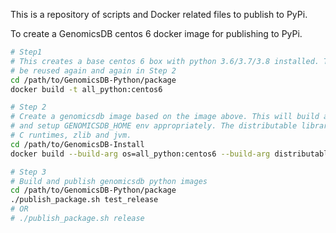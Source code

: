 This is a repository of scripts and Docker related files to publish to PyPi.

To create a GenomicsDB centos 6 docker image for publishing to PyPi.

```bash
# Step1
# This creates a base centos 6 box with python 3.6/3.7/3.8 installed. This may be built once and cached to
# be reused again and again in Step 2
cd /path/to/GenomicsDB-Python/package
docker build -t all_python:centos6

# Step 2
# Create a genomicsdb image based on the image above. This will build and install GenomicsDB into /usr/local
# and setup GENOMICSDB_HOME env appropriately. The distributable libraries should have dependencies only on
# C runtimes, zlib and jvm.
cd /path/to/GenomicsDB-Install
docker build --build-arg os=all_python:centos6 --build-arg distributable_jar=true -t genomicsdb:all_python .

# Step 3
# Build and publish genomicsdb python images
cd /path/to/GenomicsDB-Python/package
./publish_package.sh test_release
# OR
# ./publish_package.sh release
```
